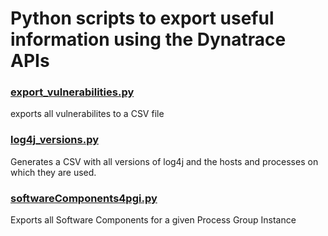 # Python scripts to export useful information using the Dynatrace APIs

### [export_vulnerabilities.py](export_vulnerabilities.py)
exports all vulnerabilites to a CSV file

### [log4j_versions.py](log4j_versions.py)
Generates a CSV with all versions of log4j and the hosts and processes on which they are used. 

### [softwareComponents4pgi.py](softwareComponents4pgi.py)
Exports all Software Components for a given Process Group Instance